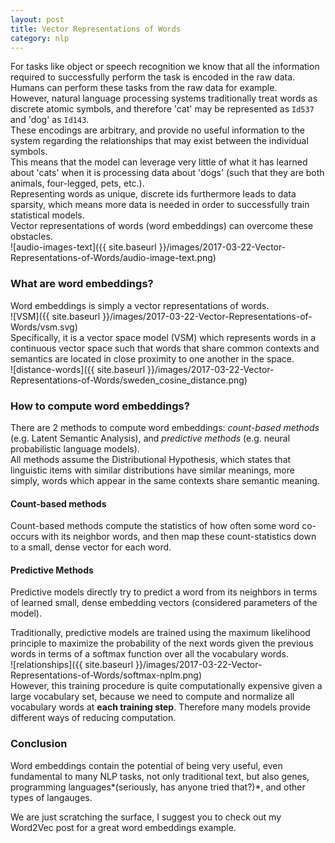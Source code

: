 ```yaml
---
layout: post
title: Vector Representations of Words
category: nlp
---
```

For tasks like object or speech recognition we know that all the information required to successfully perform the task is encoded in the raw data. Humans can perform these tasks from the raw data for example.  
However, natural language processing systems traditionally treat words as discrete atomic symbols, and therefore 'cat' may be represented as `Id537` and 'dog' as `Id143`.  
These encodings are arbitrary, and provide no useful information to the system regarding the relationships that may exist between the individual symbols.  
This means that the model can leverage very little of what it has learned about 'cats' when it is processing data about 'dogs' (such that they are both animals, four-legged, pets, etc.).  
Representing words as unique, discrete ids furthermore leads to data sparsity, which means more data is needed in order to successfully train statistical models.  
Vector representations of words (word embeddings) can overcome these obstacles.  
![audio-images-text]({{ site.baseurl }}/images/2017-03-22-Vector-Representations-of-Words/audio-image-text.png)  

### What are word embeddings?
Word embeddings is simply a vector representations of words.  
![VSM]({{ site.baseurl }}/images/2017-03-22-Vector-Representations-of-Words/vsm.svg)  
Specifically, it is a vector space model (VSM) which represents words in a continuous vector space such that words that share common contexts and semantics are located in close proximity to one another in the space.  
![distance-words]({{ site.baseurl }}/images/2017-03-22-Vector-Representations-of-Words/sweden_cosine_distance.png)  

### How to compute word embeddings?
There are 2 methods to compute word embeddings: *count-based methods* (e.g. Latent Semantic Analysis), and *predictive methods* (e.g. neural probabilistic language models).  
All methods assume the Distributional Hypothesis, which states that linguistic items with similar distributions have similar meanings, more simply, words which appear in the same contexts share semantic meaning.

#### Count-based methods
Count-based methods compute the statistics of how often some word co-occurs with its neighbor words, and then map these count-statistics down to a small, dense vector for each word.

#### Predictive Methods
Predictive models directly try to predict a word from its neighbors in terms of learned small, dense embedding vectors (considered parameters of the model).

Traditionally, predictive models are trained using the maximum likelihood principle to maximize the probability of the next words given the previous words in terms of a softmax function over all the vocabulary words.  
![relationships]({{ site.baseurl }}/images/2017-03-22-Vector-Representations-of-Words/softmax-nplm.png)  
However, this training procedure is quite computationally expensive given a large vocabulary set, because we need to compute and normalize all vocabulary words at **each training step**. Therefore many models provide different ways of reducing computation.

### Conclusion
Word embeddings contain the potential of being very useful, even fundamental to many NLP tasks, not only traditional text, but also genes, programming languages*(seriously, has anyone tried that?)*, and other types of langauges.  

We are just scratching the surface, I suggest you to check out my Word2Vec post for a great word embeddings example.